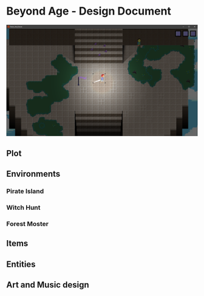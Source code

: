 #  __Beyond Age - Design Document__
![hello](images/screen_shot_1.png)

## Plot

## Environments
### Pirate Island
### Witch Hunt
### Forest Moster
## Items
## Entities
## Art and Music design
